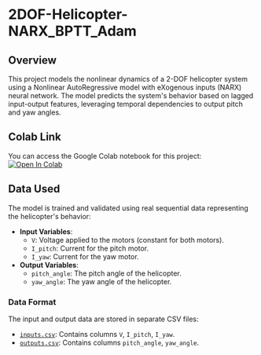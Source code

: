 # 2DOF-Helicopter-NARX_BPTT_Adam

## Overview
This project models the nonlinear dynamics of a 2-DOF helicopter system using a Nonlinear AutoRegressive model with eXogenous inputs (NARX) neural network. The model predicts the system's behavior based on lagged input-output features, leveraging temporal dependencies to output pitch and yaw angles.

## Colab Link
You can access the Google Colab notebook for this project: [![Open In Colab](https://colab.research.google.com/assets/colab-badge.svg)](https://colab.research.google.com/drive/18yrTnYiNiKhy9AoNK7s7ZvSlULP4ShR1?usp=sharing)

## Data Used
The model is trained and validated using real sequential data representing the helicopter's behavior:
- **Input Variables**:
  - `V`: Voltage applied to the motors (constant for both motors).
  - `I_pitch`: Current for the pitch motor.
  - `I_yaw`: Current for the yaw motor.
- **Output Variables**:
  - `pitch_angle`: The pitch angle of the helicopter.
  - `yaw_angle`: The yaw angle of the helicopter.

### Data Format
The input and output data are stored in separate CSV files:
- [`inputs.csv`](inputs.csv): Contains columns `V`, `I_pitch`, `I_yaw`.
- [`outputs.csv`](outputs.csv): Contains columns `pitch_angle`, `yaw_angle`.
